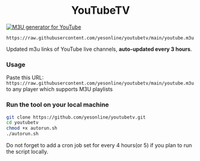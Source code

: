 
<h1 align="center"> YouTubeTV </h1>

[![M3U generator for YouTube](https://github.com/yesonline/youtubetv/actions/workflows/m3u_Generator.yml/badge.svg)](https://github.com/yesonline/youtubetv/actions/workflows/m3u_Generator.yml)

`https://raw.githubusercontent.com/yesonline/youtubetv/main/youtube.m3u`

Updated m3u links of YouTube live channels, **auto-updated every 3 hours**.

### Usage
Paste this URL: `https://raw.githubusercontent.com/yesonline/youtubetv/main/youtube.m3u` to any player which supports M3U playlists

### Run the tool on your local machine
``` bash
git clone https://github.com/yesonline/youtubetv.git
cd youtubetv
chmod +x autorun.sh
./autorun.sh
```
Do not forget to add a cron job set for every 4 hours(or 5) if you plan to run the script locally.
